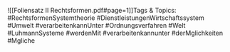
![[Foliensatz II Rechtsformen.pdf#page=1]]Tags & Topics:
   #RechtsformenSystemtheorie
   #DienstleistungenWirtschaftssystem
   #Umwelt
   #verarbeitenkannUnter
   #Ordnungsverfahren
   #Welt
   #LuhmannSysteme
   #werdenMit
   #verarbeitenkannunter
   #derMglichkeiten
   #Mgliche